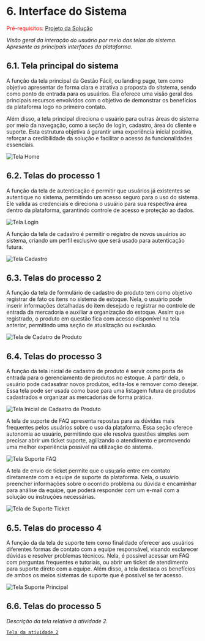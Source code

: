 
# 6. Interface do Sistema

<span style="color:red">Pré-requisitos: <a href="4-Projeto-Solucao.md"> Projeto da Solução</a></span>

_Visão geral da interação do usuário por meio das telas do sistema. Apresente as principais interfaces da plataforma._

## 6.1. Tela principal do sistema

A função da tela principal da Gestão Fácil, ou landing page, tem como objetivo apresentar de forma clara e atrativa a proposta do sitstema, sendo como ponto de entrada para os usuários. Ela oferece uma visão geral dos principais recursos envolvidos com o objetivo de demonstrar os benefícios da plataforma logo no primeiro contato.

Além disso, a tela principal direciona o usuário para outras áreas do sistema por meio da navegação, como a seção de login, cadastro, área do cliente e suporte.
Esta estrutura objetiva á garantir uma experiência inicial positiva, reforçar a credibilidade da solução e facilitar o acesso ás funcionalidades essenciais.

![Tela Home](https://github.com/user-attachments/assets/2d151be8-b312-4870-bbb8-a389a740d881)

## 6.2. Telas do processo 1

A função da tela de autenticação é permitir que usuários já existentes se autentique no sistema, permitindo um acesso seguro para o uso do sistema. Ele valida as credenciais e direciona o usuário para sua respectiva área dentro da plataforma, garantindo controle de acesso e proteção ao dados.

![Tela Login](https://github.com/user-attachments/assets/f191afc4-1731-463b-b370-394471a76a9d)

A função da tela de cadastro é permitir o registro de novos usuários ao sistema, criando um perfil exclusivo que será usado para autenticação futura. 

![Tela Cadastro](https://github.com/user-attachments/assets/8776f656-aec8-4fd5-a399-5a58ae8b8b82)

## 6.3. Telas do processo 2

A função da tela de formulário de cadastro do produto tem como objetivo registrar de fato os itens no sistema de estoque. Nela, o usuário pode inserir informações detalhadas do item desejado e registrar no controle de entrada da mercadoria e auxiliar a organização do estoque. Assim que registrado, o produto em questão fica com acesso disponível na tela anterior, permitindo uma seção de atualização ou exclusão.

![Tela de Cadatro de Produto](https://github.com/user-attachments/assets/b7e5555a-5ef7-4d8e-a174-b2b8560a1cfb)

## 6.4. Telas do processo 3

A função da tela inicial de cadastro de produto é servir como porta de entrada para o gerenciamento de produtos no estoque. A partir dela, o usuário pode cadasatrar novos produtos, edita-los e remover como desejar. Essa tela pode ser usada como base para uma listagem futura de produtos cadastrados e organizar as mercadorias de  forma prática.

![Tela Inicial de Cadastro de Produto](https://github.com/user-attachments/assets/3cabb9ef-0b82-4f39-b135-73be630ebd80)

A tela de suporte de FAQ apresenta repostas para as dúvidas mais frequentes pelos usuários sobre o uso da plataforma. Essa seção oferece autonomia ao usuário, permitindo que ele resolva questões simples sem precisar abrir um ticket suporte, agilizando o atendimento e promovendo uma melhor experiência possivel na utilização do sistema.

![Tela Suporte FAQ](https://github.com/user-attachments/assets/9c4efa8c-efed-4c69-bbdd-dc8a67cc4cf4)

A tela de envio de ticket permite que o usu;ario entre em contato diretamente com a equipe de suporte da plataforma. Nela, o usuário preencher informações sobre o ocorrido problema ou dúvida e encaminhar para análise da equipe, que poderá responder com um e-mail com a solução ou instruções necessárias.

![Tela de Suporte Ticket](https://github.com/user-attachments/assets/c3c82be9-91e6-444c-9c4c-ebc789cb168d)

## 6.5. Telas do processo 4

A função da da tela de suporte tem como finalidade oferecer aos usuários diferentes formas de contato com a equipe responsável, visando esclarecer dúvidas e resolver problemas técnicos. Nela, é possivel acessar um FAQ com perguntas frequentes e tutoriais, ou abrir um ticket de atendimento para suporte direto com a equipe.
Além disso, a tela destaca os benefícios de ambos os meios sistemas de suporte que é possivel se ter acesso.

![Tela Suporte Principal](https://github.com/user-attachments/assets/d0b8f25b-4d32-45ef-a940-4abc29406498)


## 6.6. Telas do processo 5

_Descrição da tela relativa à atividade 2._

[`Tela da atividade 2`](images/)
